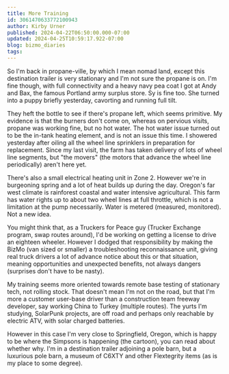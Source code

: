 ```yaml
---
title: More Training
id: 3061470633772100943
author: Kirby Urner
published: 2024-04-22T06:50:00.000-07:00
updated: 2024-04-25T10:59:17.922-07:00
blog: bizmo_diaries
tags: 
---
```


[](https://www.flickr.com/photos/kirbyurner/53270711529/in/album-72177720307981496/)

So I'm back in propane-ville, by which I mean nomad land, except this destination trailer is very stationary and I'm not sure the propane is on. I'm fine though, with full connectivity and a heavy navy pea coat I got at Andy and Bax, the famous Portland army surplus store. Sy is fine too. She turned into a puppy briefly yesterday, cavorting and running full tilt.

They heft the bottle to see if there's propane left, which seems primitive. My evidence is that the burners don't come on, whereas on pervious visits, propane was working fine, but no hot water. The hot water issue turned out to be the in-tank heating element, and is not an issue this time. I showered yesterday after oiling all the wheel line sprinklers in preparation for replacement. Since my last visit, the farm has taken delivery of lots of wheel line segments, but "the movers" (the motors that advance the wheel line periodically) aren't here yet.

There's also a small electrical heating unit in Zone 2. However we're in burgeoning spring and a lot of heat builds up during the day. Oregon's far west climate is rainforest coastal and water intensive agricultural. This farm has water rights up to about two wheel lines at full throttle, which is not a limitation at the pump necessarily. Water is metered (measured, monitored). Not a new idea.

You might think that, as a Truckers for Peace guy (Trucker Exchange program, swap routes around), I'd be working on getting a license to drive an eighteen wheeler. However I dodged that responsibility by making the BizMo (van sized or smaller) a troubleshooting reconnaissance unit, giving real truck drivers a lot of advance notice about this or that situation, meaning opportunities and unexpected benefits, not always dangers (surprises don't have to be nasty).

My training seems more oriented towards remote base testing of stationary tech, not rolling stock. That doesn't mean I'm not on the road, but that I'm more a customer user-base driver than a construction team freeway developer, say working China to Turkey (multiple routes). The yurts I'm studying, SolarPunk projects, are off road and perhaps only reachable by electric ATV, with solar charged batteries.

However in this case I'm very close to Springfield, Oregon, which is happy to be where the Simpsons is happening (the cartoon), you can read about whether why. I'm in a destination trailer adjoining a pole barn, but a luxurious pole barn, a museum of C6XTY and other Flextegrity items (as is my place to some degree).

[](https://www.flickr.com/photos/kirbyurner/53058058648/in/album-72177720307981496/)